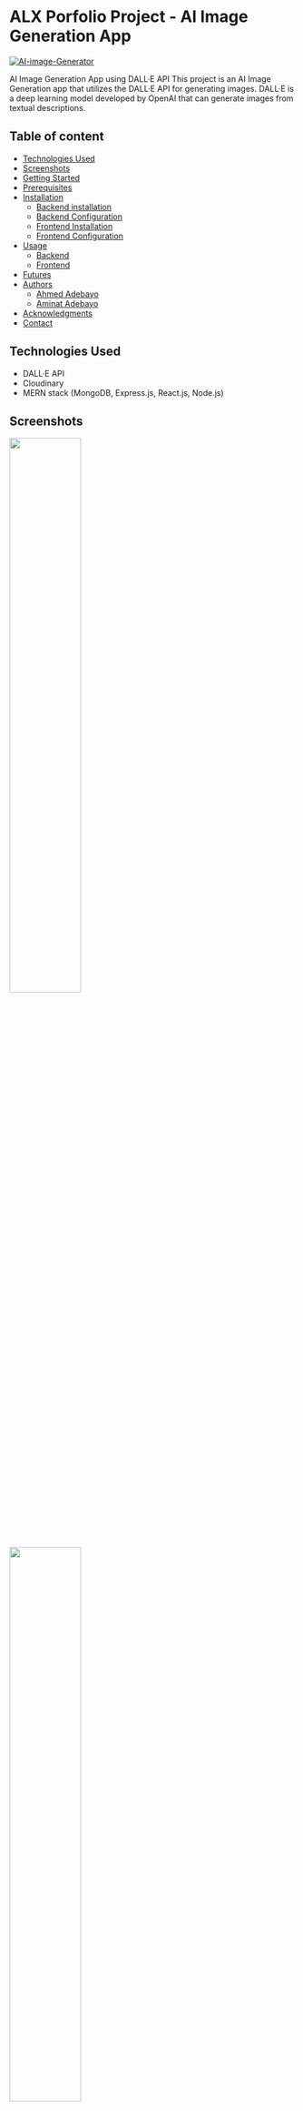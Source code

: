 # ALX Porfolio Project - AI Image Generation App

<a href="https://ai-image-generator-alx.netlify.app/">
    <img src="https://imgur.com/iebo15s" alt="AI-image-Generator" title="AI_Image_Generator">
</a>

AI Image Generation App using DALL·E API
This project is an AI Image Generation app that utilizes the DALL·E API for generating images. DALL·E is a deep learning model developed by OpenAI that can generate images from textual descriptions.

## Table of content

- [Technologies Used](#technologies-used)
- [Screenshots](#screenshots)
- [Getting Started](#features)
- [Prerequisites](#prerequisites)
- [Installation](#installation)
  - [Backend installation](#backend-installation)
  - [Backend Configuration](#backend-configuration)
  - [Frontend Installation](#frontend-installation)
  - [Frontend Configuration](#frontend-configuration)
- [Usage](#usage)
  - [Backend](#backend)
  - [Frontend](#frontend)
- [Futures](#future)
- [Authors](#authors)
  - [Ahmed Adebayo](#ahmed-adebay)
  - [Aminat Adebayo](#aminat-adebayo)
- [Acknowledgments](#acknowledgements)
- [Contact](#contact)

## Technologies Used

- DALL·E API
- Cloudinary
- MERN stack (MongoDB, Express.js, React.js, Node.js)

## Screenshots

<img width=50% src="https://imgur.com/lTqnZJ1">

<img width=50% src="https://imgur.com/rEixsEs">

<img width=50% src="https://i.imgur.com/6mkexPV.png">

<img width=50% src="https://https://imgur.com/Efov9X5">

## Getting Started

## Prerequisites

- Node.js (version 12 or above)
- npm (version 6 or above)

## Installation

Clone the repository:

```
git clone https://github.com/Anzhy11/AI_Image_Generation.git
```

### Backend installation

Navigate to the project directory:

```
cd ai-image-generation-app/server
```

Install dependencies:

```
npm install
```

### Backend Configuration

Visit MongoDB Atlas to get a MongoDB URI. Follow the MongoDB documentation to get the URI.
To use the DALL·E API, you need to obtain an API key from OpenAI. Follow the OpenAI documentation to create an account and generate an API key.
To use the Cloudinary cloud storage, you need to obtain a Cloudinary cloud name, API key, and API secrete from Cloudinary. Follow the Cloudinary documentation to create an account and generate details.

Once you have the details, create a .env file in the project root directory and add the following line:

```
MONGODB_URL= your-mongodb-uri
OPENAI_API_KEY = your-openapi-key
CLOUDINRY_CLOUD_NAME = your-cloudinary-cloud-name
CLOUDINRY_API_KEY = your-cloudinary-api-key
CLOUDINRY_API_SECRETE = your-cloudinary-api-secret
```

Replace your-\* with your details.

### Frontend Installation

Navigate to the project directory:

```
cd ai-image-generation-app/client
```

Install dependencies:

```
npm install
```

### Frontend Configuration

Change the fetch url to your backend url.

## Usage

Open two separate terminals

### Backend

Start the application:

```
npm start
```

### Frontend

Start the application:

```
npm run dev
```

Open your web browser and navigate to http://localhost:3000 to access the AI Image Generation app.

Enter a textual description in the provided input field.

Click the "Generate Image" button to generate an image based on the description.

The generated image will be displayed on the screen.

Click the share button to share the image.

## Features:

- Generate high-quality images based on textual descriptions
- Easy-to-use interface for entering descriptions and viewing generated images
- Fast and efficient image generation using the DALL·E API
- Image cloud storage using Cloudinary

## Authors:

- Ahmed Adebayo: [GitHub](https://github.com/anzhy11) || [Article](https://www.linkedin.com/pulse/building-ai-image-generator-using-mern-stack-dalle-api-ahmed-adebayo) || [LinkedIn](https://www.linkedin.com/in/ahmed-adebayo-a84676236)
- Aminat Adebayo: [GitHub](https://github.com/aminat27)

License
This project is licensed under the MIT License.

## Acknowledgements

OpenAI for developing the DALL·E model and providing the API.
Cloudinary for cloud storage.
React for the UI framework.
Node.js and Express for the server-side implementation.

## Contact

For any questions or inquiries, please contact a.adelat@gmail.com.
